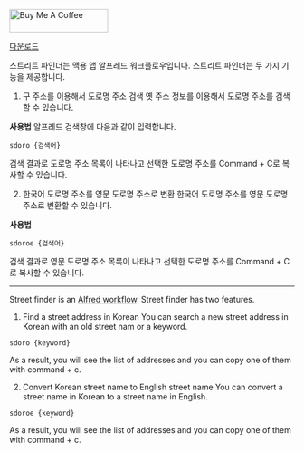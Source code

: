 <a href="https://www.buymeacoffee.com/woongxyz" target="_blank"><img src="https://cdn.buymeacoffee.com/buttons/default-orange.png" alt="Buy Me A Coffee" height="41" width="174"></a>

[다운로드]()

스트리트 파인더는 맥용 앱 알프레드 워크플로우입니다. 
스트리트 파인더는 두 가지 기능을 제공합니다. 

1. 구 주소를 이용해서 도로명 주소 검색 
옛 주소 정보를 이용해서 도로명 주소를 검색할 수 있습니다.

**사용법**
알프레드 검색창에 다음과 같이 입력합니다.
```
sdoro {검색어}
```

검색 결과로 도로명 주소 목록이 나타나고 선택한 도로명 주소를 Command + C로 복사할 수 있습니다. 

2. 한국어 도로명 주소를 영문 도로명 주소로 변환 
한국어 도로명 주소를 영문 도로명 주소로 변환할 수 있습니다. 

**사용법** 
```
sdoroe {검색어}
```

검색 결과로 영문 도로명 주소 목록이 나타나고 선택한 도로명 주소를 Command + C로 복사할 수 있습니다. 

---------------------------------------------------------------------------------

Street finder is an [Alfred workflow](https://www.alfredapp.com). 
Street finder has two features. 

1. Find a street address in Korean 
You can search a new street address in Korean with an old street nam or a keyword. 

```
sdoro {keyword}
```

As a result, you will see the list of addresses and you can copy one of them with command + c. 

2. Convert Korean street name to English street name 
You can convert a street name in Korean to a street name in English. 

```
sdoroe {keyword} 
```

As a result, you will see the list of addresses and you can copy one of them with command + c.


